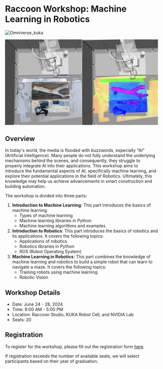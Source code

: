 # Raccoon Workshop: Machine Learning in Robotics

![Omniverse_kuka](https://app.rccn.dev/assets/vid/kuka_issac.gif)

![robotic_cv](/assets/robotic_cv.png)

## Overview
In today's world, the media is flooded with buzzwords, especially "AI" (Artificial Intelligence). Many people do not fully understand the underlying mechanisms behind the scenes, and consequently, they struggle to properly integrate AI into their applications. This workshop aims to introduce the fundamental aspects of AI, specifically machine learning, and explore their potential applications in the field of Robotics. Ultimately, this knowledge may help us achieve advancements in smart construction and building automation.

The workshop is divided into three parts:

1. **Introduction to Machine Learning**: This part introduces the basics of machine learning.
    - Types of machine learning
    - Machine learning libraries in Python
    - Machine learning algorithms and examples
2. **Introduction to Robotics**: This part introduces the basics of robotics and its applications. It covers the following topics:
    - Applications of robotics
    - Robotics libraries in Python
    - ROS (Robot Operating System)
3. **Machine Learning in Robotics**: This part combines the knowledge of machine learning and robotics to build a simple robot that can learn to navigate a maze. It covers the following topics:
    - Training robots using machine learning
    - Robotic Vision


## Workshop Details
- Date: June 24 - 28, 2024
- Time: 9:00 AM - 5:00 PM
- Location: Raccoon Studio, KUKA Robot Cell, and NVIDIA Lab
- Seats: 20

## Registration
To register for the workshop, please fill out the registration form [here](https://survey.rccn.dev/index.php/421812?newtest=Y&lang=en).

If registration exceeds the number of available seats, we will select participants based on their year of graduation.
